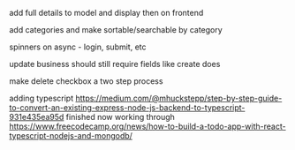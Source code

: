 add full details to model and display then on frontend

add categories and make sortable/searchable by category

spinners on async - login, submit, etc

update business should still require fields like create does

make delete checkbox a two step process

adding typescript
https://medium.com/@mhuckstepp/step-by-step-guide-to-convert-an-existing-express-node-js-backend-to-typescript-931e435ea95d
finished
now working through 
https://www.freecodecamp.org/news/how-to-build-a-todo-app-with-react-typescript-nodejs-and-mongodb/